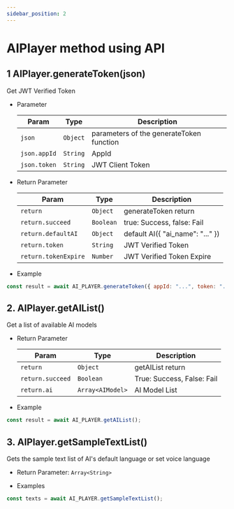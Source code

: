 ```yaml
---
sidebar_position: 2
---
```


# AIPlayer method using API

## 1 AIPlayer.generateToken(json)

Get JWT Verified Token

- Parameter

  | Param        | Type     | Description                              |
  | ------------ | -------- | ---------------------------------------- |
  | `json`       | `Object` | parameters of the generateToken function |
  | `json.appId` | `String` | AppId                                    |
  | `json.token` | `String` | JWT Client Token                         |

- Return Parameter

  | Param                | Type      | Description                      |
  | -------------------- | --------- | -------------------------------- |
  | `return`             | `Object`  | generateToken return             |
  | `return.succeed`     | `Boolean` | true: Success, false: Fail       |
  | `return.defaultAI`   | `Object`  | default AI({ "ai_name": "..." }) |
  | `return.token`       | `String`  | JWT Verified Token               |
  | `return.tokenExpire` | `Number`  | JWT Verified Token Expire        |

- Example

```javascript
const result = await AI_PLAYER.generateToken({ appId: "...", token: "..." });
```

## 2. AIPlayer.getAIList()

Get a list of available AI models

- Return Parameter

  | Param            | Type             | Description                |
  | ---------------- | ---------------- | -------------------------- |
  | `return`         | `Object`         | getAIList return           |
  | `return.succeed` | `Boolean`        | True: Success, False: Fail |
  | `return.ai`      | `Array<AIModel>` | AI Model List              |

- Example

```javascript
const result = await AI_PLAYER.getAIList();
```

## 3. AIPlayer.getSampleTextList()

Gets the sample text list of AI's default language or set voice language

- Return Parameter: `Array<String>`

- Examples

```javascript
const texts = await AI_PLAYER.getSampleTextList();
```
